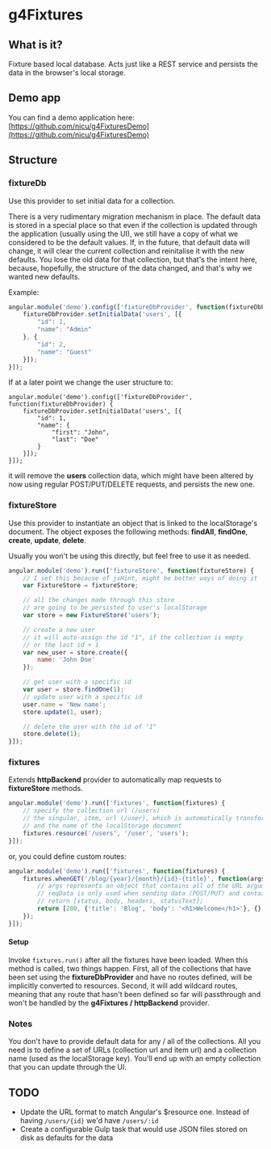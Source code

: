 # g4Fixtures

## What is it?
Fixture based local database.
Acts just like a REST service and persists the data in the browser's local storage.

## Demo app
You can find a demo application here: [https://github.com/nicu/g4FixturesDemo](https://github.com/nicu/g4FixturesDemo)

## Structure
### fixtureDb
Use this provider to set initial data for a collection.

There is a very rudimentary migration mechanism in place. The default data is stored in a special place so that even if the collection is updated through the application (usually using the UI), we still have a copy of what we considered to be the default values. If, in the future, that default data will change, it will clear the current collection and reinitalise it with the new defaults. You lose the old data for that collection, but that's the intent here, because, hopefully, the structure of the data changed, and that's why we wanted new defaults.

Example:
```js
angular.module('demo').config(['fixtureDbProvider', function(fixtureDbProvider) {
    fixtureDbProvider.setInitialData('users', [{
        "id": 1,
        "name": "Admin"
    }, {
        "id": 2,
        "name": "Guest"
    }]);
}]);
```

If at a later point we change the user structure to:
```
angular.module('demo').config(['fixtureDbProvider', function(fixtureDbProvider) {
    fixtureDbProvider.setInitialData('users', [{
        "id": 1,
        "name": {
            "first": "John",
            "last": "Doe"
        }
    }]);
}]);
```
it will remove the **users** collection data, which might have been altered by now using regular POST/PUT/DELETE requests, and persists the new one.

### fixtureStore
Use this provider to instantiate an object that is linked to the localStorage's document.
The object exposes the following methods: **findAll**, **findOne**, **create**, **update**, **delete**.

Usually you won't be using this directly, but feel free to use it as needed.

```js
angular.module('demo').run(['fixtureStore', function(fixtureStore) {
    // I set this because of jsHint, might be better ways of doing it
    var FixtureStore = fixtureStore;

    // all the changes made through this store
    // are going to be persisted to user's localStorage
    var store = new FixtureStore('users');

    // create a new user
    // it will auto-assign the id "1", if the collection is empty
    // or the last id + 1
    var new_user = store.create({
        name: 'John Doe'
    });

    // get user with a specific id
    var user = store.findOne(1);
    // update user with a specific id
    user.name = 'New name';
    store.update(1, user);

    // delete the user with the id of "1"
    store.delete(1);
}]);
```


### fixtures
Extends **httpBackend** provider to automatically map requests to **fixtureStore** methods.

```js
angular.module('demo').run(['fixtures', function(fixtures) {
    // specify the collection url (/users)
    // the singular, item, url (/user), which is automatically transformed to (/user/{id})
    // and the name of the localStorage document
    fixtures.resource('/users', '/user', 'users');
}]);
```

or, you could define custom routes:

```js
angular.module('demo').run(['fixtures', function(fixtures) {
    fixtures.whenGET('/blog/{year}/{month}/{id}-{title}', function(args, reqData) {
        // args represents an object that contains all of the URL arguments as key/value pairs
        // reqData is only used when sending data (POST/PUT) and contains the JSON object that was sent to the server
        // return [status, body, headers, statusText];
        return [200, {'title': 'Blog', 'body': '<h1>Welcome</h1>'}, {}, 'OK'];
    });
}]);
```


#### Setup

Invoke `fixtures.run()` after all the fixtures have been loaded. When this method is called, two things happen.
First, all of the collections that have been set using the **fixtureDbProvider** and have no routes defined, will be implicitly converted to resources.
Second, it will add wildcard routes, meaning that any route that hasn't been defined so far will passthrough and won't be handled by the **g4Fixtures / httpBackend** provider.


### Notes

You don't have to provide default data for any / all of the collections. All you need is to define a set of URLs (collection url and item url) and a collection name (used as the localStorage key). You'll end up with an empty collection that you can update through the UI.

## TODO

- Update the URL format to match Angular's $resource one. Instead of having `/users/{id}` we'd have `/users/:id`
- Create a configurable Gulp task that would use JSON files stored on disk as defaults for the data
 
